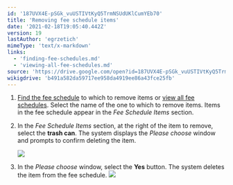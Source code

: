 ```yaml
---
id: '187UVX4E-pSGk_vuUSTIVtKyQ5TrmNSUdUKlCumYEb70'
title: 'Removing fee schedule items'
date: '2021-02-18T19:05:40.442Z'
version: 19
lastAuthor: 'egrzetich'
mimeType: 'text/x-markdown'
links:
  - 'finding-fee-schedules.md'
  - 'viewing-all-fee-schedules.md'
source: 'https://drive.google.com/open?id=187UVX4E-pSGk_vuUSTIVtKyQ5TrmNSUdUKlCumYEb70'
wikigdrive: 'b491a582da59717ee958da4919ee86a43fce25fb'
---
```

1. [Find the fee schedule](finding-fee-schedules.md) to which to remove items or [view all fee schedules](viewing-all-fee-schedules.md). Select the name of the one to which to remove items. Items in the fee schedule appear in the <em>Fee Schedule Items</em> section.
2. In the <em>Fee Schedule Items</em> section, at the right of the item to remove, select the <strong>trash can</strong>. The system displays the <em>Please choose</em> window and prompts to confirm deleting the item.

   <img src="../removing-fee-schedule-items.assets/70b14f7566e8a1c0c378c89cfc6f1a19.png" />  

3. In the <em>Please choose</em> window, select the <strong>Yes</strong> button. The system deletes the item from the fee schedule.
   <img src="../removing-fee-schedule-items.assets/ac751a2576ab70989b589b34db27d2c7.png" />  

